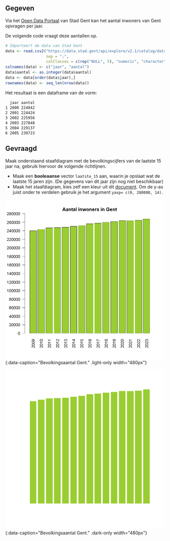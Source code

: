 ## Gegeven
Via het <a href="https://data.stad.gent/explore/dataset/bevolkingsaantal-per-jaar-gent/table/?sort=-period" target="_blank">Open Data Portaal</a> van Stad Gent kan het aantal inwoners van Gent opvragen per jaar.

De volgende code vraagt deze aantallen op.
```R
# Importeert de data van Stad Gent
data <- read.csv2("https://data.stad.gent/api/explore/v2.1/catalog/datasets/bevolkingsaantal-per-jaar-gent/exports/csv",
                  sep = ";",
                  colClasses = c(rep("NULL", 5), "numeric", "character") )
colnames(data) <- c("jaar", "aantal")
data$aantal <- as.integer(data$aantal)
data <- data[order(data$jaar),]
rownames(data) <- seq_len(nrow(data))
```

Het resultaat is een dataframe van de vorm:

```
  jaar aantal
1 2000 224042
2 2001 224424
3 2002 225956
4 2003 227848
5 2004 229137
6 2005 230723
```

## Gevraagd

Maak onderstaand staafdiagram met de bevolkingscijfers van de laatste 15 jaar na, gebruik hiervoor de volgende richtlijnen.

- Maak een **booleaanse** vector `laatste_15` aan, waarin je opslaat wat de laatste 15 jaren zijn. (De gegevens van dit jaar zijn nog niet beschikbaar)
- Maak het staafdiagram, kies zelf een kleur uit dit <a href="http://www.stat.columbia.edu/~tzheng/files/Rcolor.pdf" target="_blank">document</a>. Om de y-as juist onder te verdelen gebruik je het argument `yaxp= c(0, 280000, 14)`.

![Bevolkingsaantal Gent.](media/plot.png "Bevolkingsaantal Gent."){:data-caption="Bevolkingsaantal Gent." .light-only width="480px"}

![Bevolkingsaantal Gent.](media/plot_dark.png "Bevolkingsaantal Gent."){:data-caption="Bevolkingsaantal Gent." .dark-only width="480px"}
